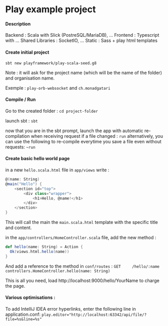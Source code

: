 # Play example project
#### Description
Backend : Scala with Slick (PostreSQL/MariaDB), ...
Frontend : Typescript with ...
Shared Libraries : SocketIO, ...
Static : Sass + play html templates

#### Create initial project
`sbt new playframework/play-scala-seed.g8`

Note : it will ask for the project name (which will be the name of the folder) and organisation name.

Exemple :
`play-orb-websocket`
and
`ch.monadgatari`

#### Compile / Run
Go to the created folder :
`cd project-folder`

launch sbt :
`sbt`

now that you are in the sbt prompt, launch the app with automatic re-compilation when receiving request if a file changed :
`run`
alternatively, you can use the following to re-compile everytime you save a file even without requests:
`~run`

#### Create basic hello world page
in a new `hello.scala.html` file in `app/views` write :
```scala
@(name: String)
@main("Hello") {
    <section id="top">
        <div class="wrapper">
            <h1>Hello, @name!</h1>
        </div>
    </section>
}
```

This will call the main the `main.scala.html` template with the specific title and content.

in the `app/controllers/HomeController.scala` file, add the new method :
```scala
def hello(name: String) = Action {
  Ok(views.html.hello(name))
}
```

And add a reference to the method in `conf/routes` :
`GET     /hello/:name        controllers.HomeController.hello(name: String)`

This is all you need, load http://localhost:9000/hello/YourName to charge the page.

#### 

#### Various optimisations :
To add IntelliJ IDEA error hyperlinks, enter the following line in application.conf:
`play.editor="http://localhost:63342/api/file/?file=%s&line=%s"`